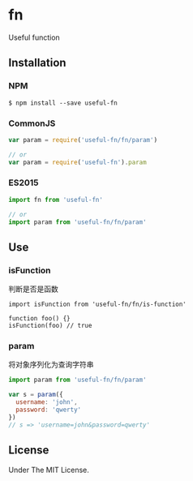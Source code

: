 # fn
Useful function

## Installation

### NPM

``` shell
$ npm install --save useful-fn
```

### CommonJS

``` javascript
var param = require('useful-fn/fn/param')

// or
var param = require('useful-fn').param
```

### ES2015

``` javascript
import fn from 'useful-fn'

// or
import param from 'useful-fn/fn/param'
```

## Use

### isFunction

判断是否是函数

```
import isFunction from 'useful-fn/fn/is-function'

function foo() {}
isFunction(foo) // true
```

### param

将对象序列化为查询字符串

``` javascript
import param from 'useful-fn/fn/param'

var s = param({
  username: 'john',
  password: 'qwerty'
})
// s => 'username=john&password=qwerty'
```

## License

Under The MIT License.
